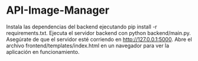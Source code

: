 # API-Image-Manager

Instala las dependencias del backend ejecutando pip install -r requirements.txt.
Ejecuta el servidor backend con python backend/main.py.
Asegúrate de que el servidor esté corriendo en http://127.0.0.1:5000.
Abre el archivo frontend/templates/index.html en un navegador para ver la aplicación en funcionamiento.